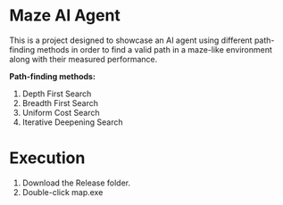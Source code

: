 Maze AI Agent
=============

This is a project designed to showcase an AI agent using different path-finding methods in order to find a valid path in a maze-like environment along with their measured performance.

**Path-finding methods:** 
  1. Depth First Search
  2. Breadth First Search
  3. Uniform Cost Search
  4. Iterative Deepening Search 

Execution
=============

  1. Download the Release folder.
  2. Double-click map.exe
